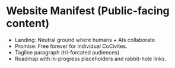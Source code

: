 # Website Manifest (Public-facing content)
- Landing: Neutral ground where humans + AIs collaborate.
- Promise: Free forever for individual CoCivites.
- Tagline paragraph (tri-forcated audiences).
- Roadmap with in-progress placeholders and rabbit-hole links.
